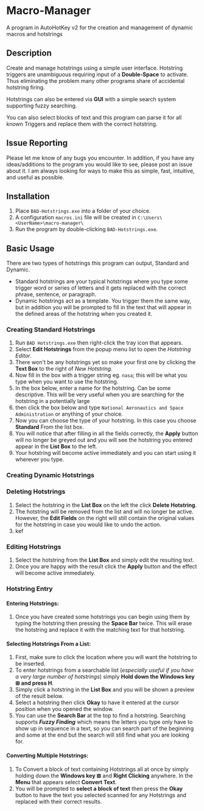 # Macro-Manager

A program in AutoHotKey v2 for the creation and management of dynamic macros and hotstrings

## Description

Create and manage hotstrings using a simple user interface. Hotstring triggers are unambiguous requiring input of a **Double-Space** to activate. Thus eliminating the problem many other programs share of accidental hotstring firing.

Hotstrings can also be entered via **GUI** with a simple search system supporting fuzzy searching.

You can also select blocks of text and this program can parse it for all known Triggers and replace them with the correct hotstring.

## Issue Reporting

Please let me know of any bugs you encounter. In addition, if you have any ideas/additions to the program you would like to see, please post an issue about it. I am always looking for ways to make this as simple, fast, intuitive, and useful as possible.

## Installation

1. Place `BAD-Hotstrings.exe` into a folder of your choice.
2. A configuration `macros.ini` file will be created in `C:\Users\<UserName>\macro-manager\`
3. Run the program by double-clicking `BAD-Hotstrings.exe`.

## Basic Usage

There are two types of hotstrings this program can output, Standard and Dynamic.

- Standard hotstrings are your typical hotstrings where you type some trigger word or series of letters and it gets replaced with the correct phrase, sentence, or paragraph.
- Dynamic hotstrings act as a template. You trigger them the same way, but in addition you will be prompted to fill in the text that will appear in the defined areas of the hotstring when you created it.

### Creating Standard Hotstrings

1. Run `BAD Hotstrings.exe` then right-click the tray icon that appears.
2. Select **Edit Hotstrings** from the popup menu list to open the *Hotstring Editor*.
3. There won't be any hotstrings yet so make your first one by clicking the **Text Box** to the right of *New Hotstring*.
4. Now fill in the box with a trigger string eg. `nasa`; this will be what you type when you want to use the hotstring.
5. In the box below, enter a name for the hotstring. Can be some descriptive. This will be very useful when you are searching for the hotstring in a potentially large
6. then click the box below and type `National Aeronautics and Space Administration` or anything of your choice.
7. Now you can choose the type of your hotstring. In this case you choose **Standard** From the list box.
8. You will notice that after filling in all the fields correctly, the **Apply** button will no longer be greyed out and you will see the hotstring you entered appear in the **List Box** to the left.
9. Your hotstring will become active immediately and you can start using it wherever you type.

### Creating Dynamic Hotstrings

<!-- Complete this -->

### Deleting Hotstrings

1. Select the hotstring in the **List Box** on the left the click **Delete Hotstring**.
2. The hotstring will be removed from the list and will no longer be active. However, the **Edit Fields** on the right will still contain the original values for the hotstring in case you would like to undo the action.
3. kef

### Editing Hotstrings

1. Select the hotstring from the **List Box** and simply edit the resulting text.
2. Once you are happy with the result click the **Apply** button and the effect will become active immediately.

### Hotstring Entry

#### Entering Hotstrings:

 1. Once you have created some hotstrings you can begin using them by typing the hotstring then pressing the **Space Bar** twice. This will erase the hotstring and replace it with the matching text for that hotstring.

#### Selecting Hotstrings From a List:

 1. First, make sure to click the location where you will want the hotstring to be inserted.
 2. To enter hotstrings from a searchable list (*especially useful if you have a very large number of hotstrings*) simply **Hold down the Windows key &#8862; and press H**.
 3. Simply click a hotstring in the **List Box** and you will be shown a preview of the result below.
 4. Select a hotstring then click **Okay** to have it entered at the cursor position when you opened the window.
 5. You can use the **Search Bar** at the top to find a hotstring. Searching supports ***Fuzzy Finding*** which means the letters you type only have to show up in sequence in a text, so you can search part of the beginning and some at the end but the search will still find what you are looking for.

#### Converting Multiple Hotstrings:

 1. To Convert a block of text containing Hotstrings all at once by simply holding down the **Windows key &#8862;** and **Right Clicking** anywhere. In the **Menu** that appears select **Convert Text**.
 2. You will be prompted to **select a block of text** then press the **Okay** button to have the text you selected scanned for any Hotstrings and replaced with their correct results.
